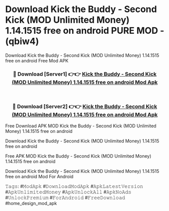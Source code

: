 # Download Kick the Buddy - Second Kick (MOD Unlimited Money) 1.14.1515 free on android PURE MOD - (qbiw4)
Download Kick the Buddy - Second Kick (MOD Unlimited Money) 1.14.1515 free on android Free Mod APK

<div align="center">
<h3>🔴 Download [Server1] 👉👉 <a href="https://apk-comot.site?title=Kick_the_Buddy_-_Second_Kick_(MOD_Unlimited_Money)_1.14.1515_free_on_android">Kick the Buddy - Second Kick (MOD Unlimited Money) 1.14.1515 free on android Mod Apk</a></h3><br>

<h3>🔴 Download [Server2] 👉👉 <a href="https://apk-comot.site?title=Kick_the_Buddy_-_Second_Kick_(MOD_Unlimited_Money)_1.14.1515_free_on_android">Kick the Buddy - Second Kick (MOD Unlimited Money) 1.14.1515 free on android Mod Apk</a></h3>
</div>


Free Download APK MOD Kick the Buddy - Second Kick (MOD Unlimited Money) 1.14.1515 free on android

Download Kick the Buddy - Second Kick (MOD Unlimited Money) 1.14.1515 free on android 

Free APK MOD Kick the Buddy - Second Kick (MOD Unlimited Money) 1.14.1515 free on android 

Download Kick the Buddy - Second Kick (MOD Unlimited Money) 1.14.1515 free on android Mod For Android

𝚃𝚊𝚐𝚜: #𝙼𝚘𝚍𝙰𝚙𝚔 #𝙳𝚘𝚠𝚗𝚕𝚘𝚊𝚍𝙼𝚘𝚍𝙰𝚙𝚔 #𝙰𝚙𝚔𝙻𝚊𝚝𝚎𝚜𝚝𝚅𝚎𝚛𝚜𝚒𝚘𝚗 #𝙰𝚙𝚔𝚄𝚗𝚕𝚒𝚖𝚒𝚝𝚎𝚍𝙼𝚘𝚗𝚎𝚢 #𝙰𝚙𝚔𝚄𝚗𝚕𝚘𝚌𝚔𝙰𝚕𝚕 #𝙰𝚙𝚔𝙽𝚘𝙰𝚍𝚜 #𝚄𝚗𝚕𝚘𝚌𝚔𝙿𝚛𝚎𝚖𝚒𝚞𝚖 #𝙵𝚘𝚛𝙰𝚗𝚍𝚛𝚘𝚒𝚍 #𝙵𝚛𝚎𝚎𝙳𝚘𝚠𝚗𝚕𝚘𝚊𝚍 #home_design_mod_apk